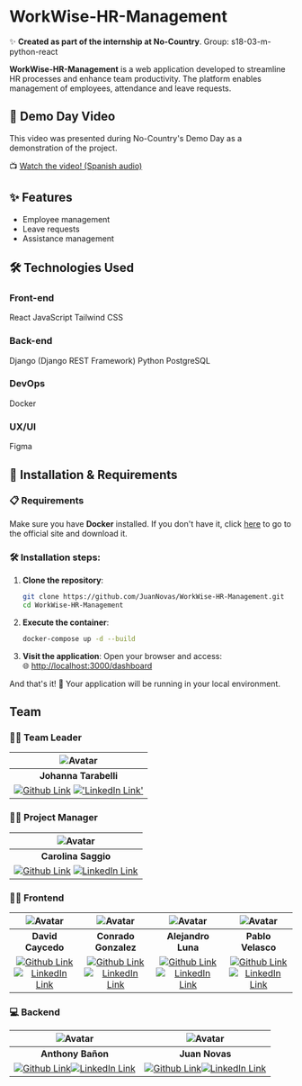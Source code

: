 # WorkWise-HR-Management
✨ **Created as part of the internship at No-Country**.
Group: s18-03-m-python-react


**WorkWise-HR-Management** is a web application developed to streamline HR processes and enhance team productivity. The platform enables management of employees, attendance and leave requests.

## 🎥 Demo Day Video
This video was presented during No-Country's Demo Day as a demonstration of the project.

📺 [Watch the video! (Spanish audio)](https://drive.google.com/file/d/1tDnSo_tQjNYc3X37hkBYtY8eW-4oq3od/view)


## ✨ Features
- Employee management
- Leave requests
- Assistance management

## 🛠️ Technologies Used

### Front-end 
React
JavaScript
Tailwind CSS


### Back-end
Django (Django REST Framework)
Python
PostgreSQL

### DevOps
Docker

### UX/UI
Figma

## 🚀 Installation & Requirements

### 📋 Requirements
Make sure you have **Docker** installed. If you don't have it, click [here](https://www.docker.com) to go to the official site and download it.

### 🛠️ Installation steps:

1. **Clone the repository**:
    ```bash
    git clone https://github.com/JuanNovas/WorkWise-HR-Management.git
    cd WorkWise-HR-Management
    ```

2. **Execute the container**:
    ```bash
    docker-compose up -d --build
    ```

3. **Visit the application**:
   Open your browser and access:  
   🌐 [http://localhost:3000/dashboard](http://localhost:3000/dashboard)

And that's it! 🎉 Your application will be running in your local environment.

## Team

### 👷‍♂️ Team Leader

|![Avatar](https://avatars.githubusercontent.com/u/141964978?s=96&v=4 'Team Leader')|
|:-:|
| **Johanna Tarabelli** |
| [![Github Link](https://img.shields.io/badge/github-%23121011.svg?&style=for-the-badge&logo=github&logoColor=white 'Github Link')](https://github.com/johannatarabelli) [!['LinkedIn Link'](https://img.shields.io/badge/linkedin%20-%230077B5.svg?&style=for-the-badge&logo=linkedin&logoColor=white 'LinkedIn Link')](https://www.linkedin.com/in/johanna-tarabelli) |

### 🧑‍🎨 Project Manager

| ![Avatar](https://avatars.githubusercontent.com/u/40846991?s=96&v=4 'Project Manager') |
|:-:|
| **Carolina Saggio** |
|[![Github Link](https://img.shields.io/badge/github-%23121011.svg?&style=for-the-badge&logo=github&logoColor=white 'Github Link')](https://github.com/csaggio74) [![LinkedIn Link](https://img.shields.io/badge/linkedin%20-%230077B5.svg?&style=for-the-badge&logo=linkedin&logoColor=white 'LinkedIn Link')](https://www.linkedin.com/in/carolina-saggio-78338923/) |

### 🧑‍💻 Frontend

| ![Avatar](https://avatars.githubusercontent.com/u/69812733?s=96&v=4 'Frontend') |  ![Avatar](https://avatars.githubusercontent.com/u/70475507?s=96&v=4 'Frontend') | ![Avatar](https://avatars.githubusercontent.com/u/135073545?s=96&v=4 'Frontend') |![Avatar](https://avatars.githubusercontent.com/u/119269816?s=96&v=4 'Frontend') |
|:-:|:-:|:-:|:-:|
| **David Caycedo** |  **Conrado Gonzalez** | **Alejandro Luna** | **Pablo Velasco** |
|[![Github Link](https://img.shields.io/badge/github-%23121011.svg?&style=for-the-badge&logo=github&logoColor=white 'Github Link')](https://github.com/David-Coach-Dev)[![LinkedIn Link](https://img.shields.io/badge/linkedin%20-%230077B5.svg?&style=for-the-badge&logo=linkedin&logoColor=white 'LinkedIn Link')](https://www.linkedin.com/in/davidcoachdev/) | [![Github Link](https://img.shields.io/badge/github-%23121011.svg?&style=for-the-badge&logo=github&logoColor=white 'Github Link')](https://github.com/conrado85)[![LinkedIn Link](https://img.shields.io/badge/linkedin%20-%230077B5.svg?&style=for-the-badge&logo=linkedin&logoColor=white 'LinkedIn Link')](https://www.linkedin.com/in/conrado-carlos-alberto-gonzalez-3a4730b4/) |  [![Github Link](https://img.shields.io/badge/github-%23121011.svg?&style=for-the-badge&logo=github&logoColor=white 'Github Link')](https://github.com/AlejandroLunaDev)[![LinkedIn Link](https://img.shields.io/badge/linkedin%20-%230077B5.svg?&style=for-the-badge&logo=linkedin&logoColor=white 'LinkedIn Link')](https://www.linkedin.com/in/alejandro-luna-dev/) |  [![Github Link](https://img.shields.io/badge/github-%23121011.svg?&style=for-the-badge&logo=github&logoColor=white 'Github Link')](https://github.com/Pablo-r-stack)[![LinkedIn Link](https://img.shields.io/badge/linkedin%20-%230077B5.svg?&style=for-the-badge&logo=linkedin&logoColor=white 'LinkedIn Link')](https://www.linkedin.com/in/pablo-r-velasco/)

### 💻 Backend

| ![Avatar](https://avatars.githubusercontent.com/u/139293883?s=96&v=4) |![Avatar](https://avatars.githubusercontent.com/u/162047014?s=96&v=4) |
|:-:|:-:|
| **Anthony Bañon** | **Juan Novas**  |
| [![Github Link](https://img.shields.io/badge/github-%23121011.svg?&style=for-the-badge&logo=github&logoColor=white 'Github Link')](https://github.com/anthonybanion)[![LinkedIn Link](https://img.shields.io/badge/linkedin%20-%230077B5.svg?&style=for-the-badge&logo=linkedin&logoColor=white 'LinkedIn Link')](https://www.linkedin.com/in/anthonybanion/) | [![Github Link](https://img.shields.io/badge/github-%23121011.svg?&style=for-the-badge&logo=github&logoColor=white 'Github Link')](https://github.com/JuanNovas)[![LinkedIn Link](https://img.shields.io/badge/linkedin%20-%230077B5.svg?&style=for-the-badge&logo=linkedin&logoColor=white 'LinkedIn Link')](https://www.linkedin.com/in/juan-novas/) |